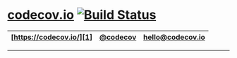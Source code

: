# [codecov.io][1] [![Build Status](https://secure.travis-ci.org/codecov/codecov-ruby.svg?branch=master)](http://travis-ci.org/codecov/codecov-ruby)

| [https://codecov.io/][1] | [@codecov][2] | [hello@codecov.io][3] |
| ------------------------ | ------------- | --------------------- |

-----





[1]: https://codecov.io/
[2]: https://twitter.com/codecov
[3]: mailto:hello@codecov.io
